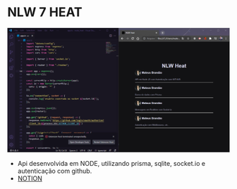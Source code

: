 # NLW 7 HEAT
  ![api-node](./public/assets/screenshots/stage-01.png)
  - Api desenvolvida em NODE, utilizando prisma, sqlite, socket.io e autenticação com github.
  - [NOTION](https://alive-slouch-54f.notion.site/NODE-STAGE-1-83e7cbcf8ec14366b0919bf18b9d687d)